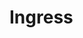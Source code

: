 <!-- .slide: data-background="../img/background/why.jpg" -->
# Ingress


<!-- .slide: data-background="img/door.jpeg" -->
